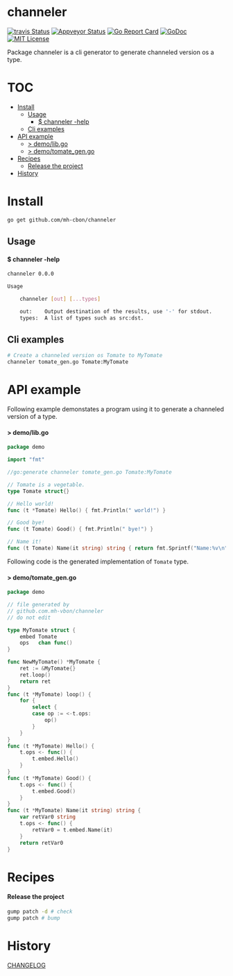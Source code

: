 # channeler

[![travis Status](https://travis-ci.org//mh-cbon/channeler.svg?branch=master)](https://travis-ci.org//mh-cbon/channeler) [![Appveyor Status](https://ci.appveyor.com/api/projects/status//github/mh-cbon/channeler?branch=master&svg=true)](https://ci.appveyor.com/projects//mh-cbon/channeler) [![Go Report Card](https://goreportcard.com/badge/github.com/mh-cbon/channeler)](https://goreportcard.com/report/github.com/mh-cbon/channeler) [![GoDoc](https://godoc.org/github.com/mh-cbon/channeler?status.svg)](http://godoc.org/github.com/mh-cbon/channeler) [![MIT License](http://img.shields.io/badge/License-MIT-yellow.svg)](LICENSE)

Package channeler is a cli generator to generate channeled version os a type.


# TOC
- [Install](#install)
  - [Usage](#usage)
    - [$ channeler -help](#-channeler--help)
  - [Cli examples](#cli-examples)
- [API example](#api-example)
  - [> demo/lib.go](#-demolibgo)
  - [> demo/tomate_gen.go](#-demotomate_gengo)
- [Recipes](#recipes)
  - [Release the project](#release-the-project)
- [History](#history)

# Install
```sh
go get github.com/mh-cbon/channeler
```

## Usage

#### $ channeler -help
```sh
channeler 0.0.0

Usage

	channeler [out] [...types]

	out: 	Output destination of the results, use '-' for stdout.
	types:	A list of types such as src:dst.
```

## Cli examples

```sh
# Create a channeled version os Tomate to MyTomate
channeler tomate_gen.go Tomate:MyTomate
```
# API example

Following example demonstates a program using it to generate a channeled version of a type.

#### > demo/lib.go
```go
package demo

import "fmt"

//go:generate channeler tomate_gen.go Tomate:MyTomate

// Tomate is a vegetable.
type Tomate struct{}

// Hello world!
func (t *Tomate) Hello() { fmt.Println(" world!") }

// Good bye!
func (t Tomate) Good() { fmt.Println(" bye!") }

// Name it!
func (t Tomate) Name(it string) string { return fmt.Sprintf("Name:%v\n", it) }
```

Following code is the generated implementation of `Tomate` type.

#### > demo/tomate_gen.go
```go
package demo

// file generated by
// github.com.mh-vbon/channeler
// do not edit

type MyTomate struct {
	embed Tomate
	ops   chan func()
}

func NewMyTomate() *MyTomate {
	ret := &MyTomate{}
	ret.loop()
	return ret
}
func (t *MyTomate) loop() {
	for {
		select {
		case op := <-t.ops:
			op()
		}
	}
}
func (t *MyTomate) Hello() {
	t.ops <- func() {
		t.embed.Hello()
	}
}
func (t *MyTomate) Good() {
	t.ops <- func() {
		t.embed.Good()
	}
}
func (t *MyTomate) Name(it string) string {
	var retVar0 string
	t.ops <- func() {
		retVar0 = t.embed.Name(it)
	}
	return retVar0
}
```


# Recipes

#### Release the project

```sh
gump patch -d # check
gump patch # bump
```

# History

[CHANGELOG](CHANGELOG.md)
